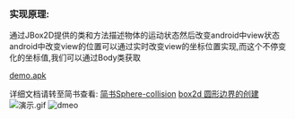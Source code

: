### 实现原理:
通过JBox2D提供的类和方法描述物体的运动状态然后改变android中view状态
android中改变view的位置可以通过实时改变view的坐标位置实现,而这个不停变化的坐标值,我们可以通过Body类获取

[demo.apk](https://github.com/truemi/Sphere-collision/blob/master/MyApplication/app/demo.apk) 

详细文档请转至简书查看:
  [简书Sphere-collision](https://www.jianshu.com/p/5a98d10eb572) 
  [box2d 圆形边界的创建](https://www.jianshu.com/p/1522d97c5b39)
![演示.gif](https://upload-images.jianshu.io/upload_images/4593470-68795d9a2ecda9ba.gif?imageMogr2/auto-orient/strip)
![dmeo](https://i.imgur.com/TCoMHT5.gif)
